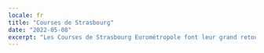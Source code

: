 ```yaml
---
locale: fr
title: "Courses de Strasbourg"
date: "2022-05-08"
excerpt: "Les Courses de Strasbourg Eurométropole font leur grand retour le dimanche 8 mai !"
---
```

